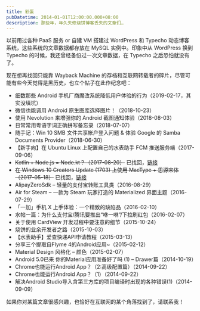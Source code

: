 ```yaml
---
title: 彩蛋
pubDatetime: 2014-01-01T12:00:00.000+08:00
description: 那些年，年久失修烧饼博客丢失的文章们…
---
```


以前用过各种 PaaS 服务 or 自建 VM 搭建过 WordPress 和 Typecho 动态博客系统，这些系统的文章数据都存放在 MySQL 实例中。印象中从
WordPress 换到 Typecho 的时候，我还曾经备份过一次文章数据，在 Typecho 之后恐怕就没有了。

现在想再找回只能靠 Wayback Machine 的存档和互联网转载者的碎片，尽管可能有些今天觉得是黑历史，也立个帖子在此作纪念吧：

- 细数那些 Android 手机厂商魔改系统降低用户体验的行为（2019-02-17，其实没填坑）
- 微信也能调用 Android 原生图库选择图片！（2018-10-23）
- 使用 Nevolution 来增强你的 Android 截图通知体验（2018-08-03）
- 日常常用粤语字词正确拼写备忘录（2018-07-07）
- 随手记：Win 10 SMB 文件共享帐户登入问题 & 体验 Google 的 Samba Documents Provider（2018-06-30）
- 【新手向】在 Ubuntu Linux 上配置自己的水表助手 FCM 推送服务端（2017-09-06）
- ~~Kotlin + Node.js = Node.kt？（2017-08-20）~~ 已找回，[链接](/posts/201708-kotlin-mix-nodejs/)
- ~~在 Windows 10 Creators Update (1703) 上使用 MacType + 思源宋体（2017-05-18）~~
  已找回，[链接](/posts/201705-win10-fonts-with-mactype/)
- AlipayZeroSdk – 轻量的支付宝转账工具类（2016-08-29）
- Air for Steam – 一款为 Steam 玩家打造的 Materialized 界面主题（2016-07-29）
- 「一加」手机 X 上手体验：一个精致的缺陷品（2016-02-10）
- 水帖一篇：为什么支付宝/腾讯要推出“咻一咻”/下拉刷红包（2016-02-07）
- 关于使用 CardView 开发过程中要注意的细节（2015-10-24）
- 烧饼的业余开发者之路（2015-10-03）
- 【水表助手】爱查快递API申请教程（2015-03-13）
- 分享三个提取自Flyme 4的Android应用~（2015-02-12）
- Material Design 风格化 – 颜色（2015-02-07）
- Android 5.0已来 你的Material应用准备好了吗 (1) – Drawer篇（2014-10-19）
- Chrome也能运行Android App？（2:高级配置篇）（2014-09-22）
- Chrome也能运行Android App？（1）（2014-09-22）
- 解决Android Studio导入含第三方库的项目编译时出现的各种错误(1)（2014-09-09）

如果你对某篇文章很感兴趣，也恰好在互联网的某个角落找到了，请联系我！
